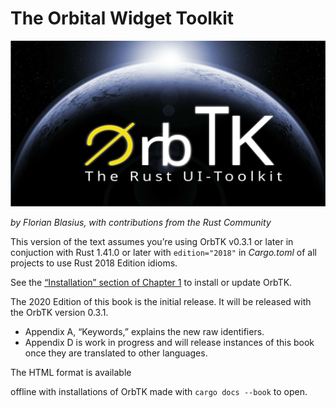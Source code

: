 # The Orbital Widget Toolkit

[<img src="img/orbtk_planet.svg" width="720"/>](img/orbtk_planet.svg)

*by Florian Blasius, with contributions from the Rust Community*

This version of the text assumes you’re using OrbTK v0.3.1 or later in
conjuction with Rust 1.41.0 or later with `edition="2018"` in *Cargo.toml*
of all projects to use Rust 2018 Edition idioms.

See the [“Installation” section of Chapter 1][install]
to install or update OrbTK.

The 2020 Edition of this book is the initial release. It will be released with
the OrbTK version 0.3.1.

- Appendix A, “Keywords,” explains the new raw identifiers.
- Appendix D is work in progress and will release instances of this book
  once they are translated to other languages.

The HTML format is available
<!---
online at [https://doc.orbtk.org/stable/book/](https://doc.orbtk.org/stable/book/) and
-->
offline with installations of OrbTK made with `cargo docs --book` to open.

<!---
This text is available in [paperback and ebook format from No Starch Press][nsprust].
-->

[install]: ch01-01-installation.html
[nsprust]: https://nostarch.com/orbtk

